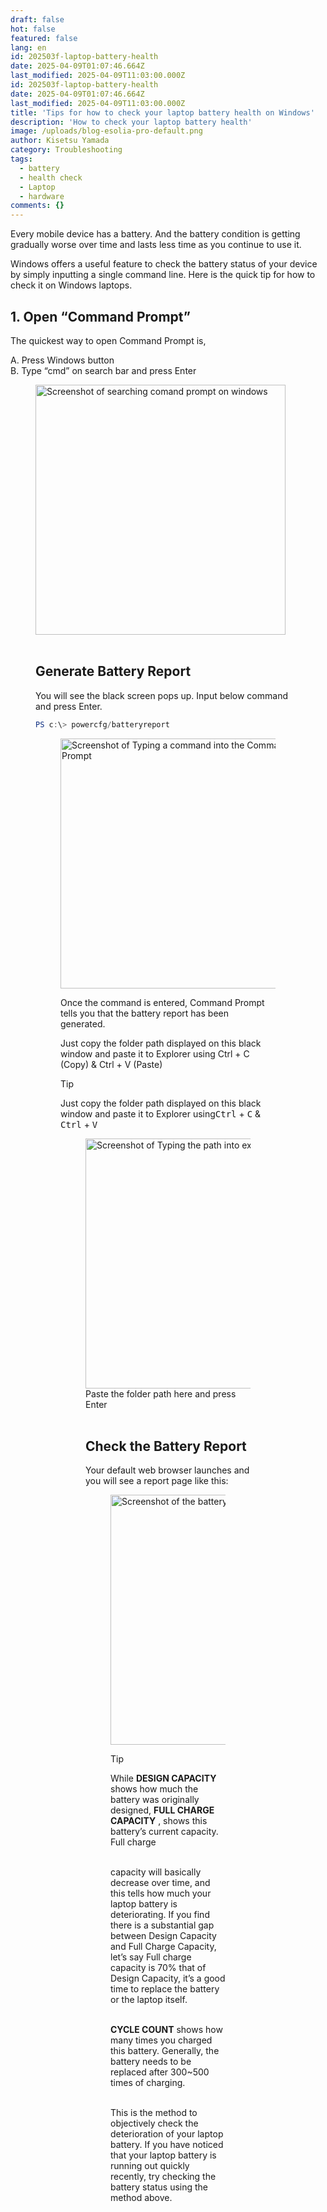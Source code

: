 ```yaml
---
draft: false
hot: false
featured: false
lang: en
id: 202503f-laptop-battery-health
date: 2025-04-09T01:07:46.664Z
last_modified: 2025-04-09T11:03:00.000Z
id: 202503f-laptop-battery-health
date: 2025-04-09T01:07:46.664Z
last_modified: 2025-04-09T11:03:00.000Z
title: 'Tips for how to check your laptop battery health on Windows'
description: 'How to check your laptop battery health'
image: /uploads/blog-esolia-pro-default.png
author: Kisetsu Yamada
category: Troubleshooting
tags:
  - battery
  - health check
  - Laptop
  - hardware
comments: {}
---
```

Every mobile device has a battery.  And the battery condition is getting gradually worse over time and lasts less time as you continue to use it. 

Windows offers a useful feature to check the battery status of your device by simply inputting a single command line. Here is the quick tip for how to check it on Windows laptops. 

<!--more-->

## 1. Open “Command Prompt”
The quickest way to open Command Prompt is,  

A. Press Windows button<br>
B. Type “cmd” on search bar and press Enter 

<figure class="flex flex-col justify-start items-left">
  <img alt="Screenshot of searching comand prompt on windows" src="/uploads/202503e-laptop-battery-health-en(1).png" width="400px" transform-images="avif webp png jpeg 400@2">
<br>
<br>

## Generate Battery Report
You will see the black screen pops up.  Input below command and press Enter. 

```powershell
PS c:\> powercfg/batteryreport    
```
<figure class="flex flex-col justify-start items-left">
  <img alt="Screenshot of Typing a command into the Command Prompt" src="/uploads/202503e-laptop-battery-health-en(2).png" width="400px" transform-images="avif webp png jpeg 400@2">
<br>

Once the command is entered, Command Prompt tells you that the battery report has been generated. 

Just copy the folder path displayed on this black window and paste it to Explorer using Ctrl + C (Copy) & Ctrl + V (Paste) 

> [!TIP]
> Just copy the folder path displayed on this black window and paste it to Explorer using<kbd>Ctrl</kbd> + <kbd>C</kbd> & <kbd>Ctrl</kbd> + <kbd>V</kbd>

<figure class="flex flex-col justify-start items-left">
  <img alt="Screenshot of Typing the path into explorer" src="/uploads/202503e-laptop-battery-health-en(3).png" width="400px" transform-images="avif webp png jpeg 400@2">
Paste the folder path here and press Enter <br> 
<br>

## Check the Battery Report 
Your default web browser launches and you will see a report page like this: 

<figure class="flex flex-col justify-start items-left">
  <img alt="Screenshot of the battery report" src="/uploads/202503e-laptop-battery-health(4).png" width="400px" transform-images="avif webp png jpeg 400@2">

> [!TIP]
> While **DESIGN CAPACITY** shows how much the battery was originally designed,
**FULL CHARGE CAPACITY** , shows this battery’s current capacity. Full charge

<br>
capacity will basically decrease over time, and this tells how much your laptop battery is deteriorating. If you find there is a substantial gap between Design Capacity and Full Charge Capacity, let’s say Full charge capacity is 70% that of Design Capacity, it’s a good time to replace the battery or the laptop itself.<br>  
<br>

**CYCLE COUNT** shows how many times you charged this battery. Generally, the battery needs to be replaced after 300~500 times of charging.<br>
<br>

This is the method to objectively check the deterioration of your laptop battery. If you have noticed that your laptop battery is running out quickly recently, try checking the battery status using the method above.
